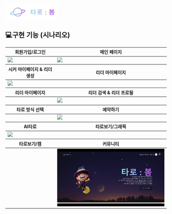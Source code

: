 ![타로:봄](assets/Title.png)

## 💻구현 기능 (시나리오)

<table>
  <thead>
    <tr>
      <th>회원가입/로그인</th>
      <th>메인 페이지</th>
    </tr>
  </thead>
  <tbody>
    <tr>
      <td><img src="assets/로그인_회원가입.gif" width="400px"></td>
      <td><img src="assets/MainPage.gif" width="400px"></td>
    </tr>
  </tbody>
  <thead>
    <tr>
      <th>시커 마이페이지 & 리더 생성</th>
      <th>리더 마이페이지</th>
    </tr>
  </thead>
  <tbody>
    <tr>
      <td><img src="assets/SeekerMypage_ReaderCreate.gif" width="400px"></td>
      <td></td>
    </tr>
  </tbody>
  <thead>
    <tr>
      <th>리더 마이페이지</th>
      <th>리더 검색 & 리더 프로필</th>
    </tr>
  </thead>
  <tbody>
    <tr>
      <td></td>
      <td><img src="assets/ReaderProfile.gif" width="400px"></td>
    </tr>
  </tbody>
  <thead>
    <tr>
      <th>타로 방식 선택</th>
      <th>예약하기</th>
    </tr>
  </thead>
  <tbody>
    <tr>
      <td></td>
<td><img src="assets/예약하기.gif" width="400px"></td>
    </tr>
  </tbody>
  <thead>
    <tr>
      <th>AI타로</th>
      <th>타로보기/그래픽</th>
    </tr>
  </thead>
  <tbody>
    <tr>
      <td><img src="assets/AI_그래픽_타로.gif" width="400px"></td>
      <td></td>
    </tr>
  </tbody>
  <thead>
    <tr>
      <th>타로보기/캠</th>
      <th>커뮤니티</th>
    </tr>
  </thead>
  <tbody>
    <tr>
      <td></td>
      <td><img src="assets/커뮤니티.gif" width="400px"></td>
    </tr>
  </tbody>
</table>
